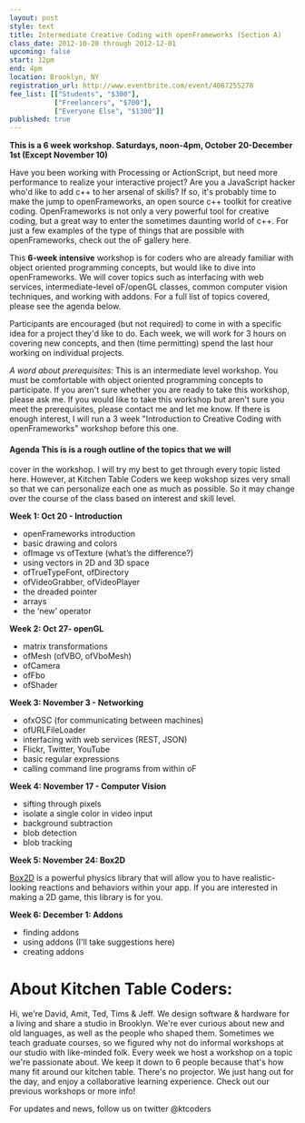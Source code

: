 ```yaml
---
layout: post
style: text
title: Intermediate Creative Coding with openFrameworks (Section A)
class_date: 2012-10-20 through 2012-12-01
upcoming: false
start: 12pm
end: 4pm
location: Brooklyn, NY
registration_url: http://www.eventbrite.com/event/4067255270
fee_list: [["Students", "$300"],
           ["Freelancers", "$700"],
           ["Everyone Else", "$1300"]]
published: true
---
```


**This is a 6 week workshop. Saturdays, noon-4pm, October 20-December
  1st (Except November 10)**

Have you been working with Processing or ActionScript, but need more
performance to realize your interactive project? Are you a JavaScript
hacker who'd like to add c++ to her arsenal of skills? If so, it's
probably time to make the jump to openFrameworks, an open source c++
toolkit for creative coding. OpenFrameworks is not only a very
powerful tool for creative coding, but a great way to enter the
sometimes daunting world of c++. For just a few examples of the type
of things that are possible with openFrameworks, check out the oF
gallery here.

This **6-week intensive** workshop is for coders who are already
familiar with object oriented programming concepts, but would like to
dive into openFrameworks. We will cover topics such as interfacing
with web services, intermediate-level oF/openGL classes, common
computer vision techniques, and working with addons. For a full list
of topics covered, please see the agenda below.

Participants are encouraged (but not required) to come in with a
specific idea for a project they'd like to do. Each week, we will work
for 3 hours on covering new concepts, and then (time permitting) spend
the last hour working on individual projects.

*A word about prerequisites:* This is an intermediate level
 workshop. You must be comfortable with object oriented programming
 concepts to participate. If you aren't sure whether you are ready to
 take this workshop, please ask me. If you would like to take this
 workshop but aren't sure you meet the prerequisites, please contact
 me and let me know. If there is enough interest, I will run a 3 week
 "Introduction to Creative Coding with openFrameworks" workshop before
 this one.


#### Agenda This is is a rough outline of the topics that we will
cover in the workshop. I will try my best to get through every topic
listed here. However, at Kitchen Table Coders we keep wokshop sizes
very small so that we can personalize each one as much as possible. So
it may change over the course of the class based on interest and skill
level.

__Week 1: Oct 20 - Introduction__

* openFrameworks introduction
* basic drawing and colors
* ofImage vs ofTexture (what&rsquo;s the difference?)
* using vectors in 2D and 3D space
* ofTrueTypeFont, ofDirectory
* ofVideoGrabber, ofVideoPlayer
* the dreaded pointer
* arrays
* the &lsquo;new&rsquo; operator

__Week 2: Oct 27- openGL__

* matrix transformations
* ofMesh (ofVBO, ofVboMesh)
* ofCamera
* ofFbo
* ofShader

__Week 3: November 3 - Networking__

* ofxOSC (for communicating between machines)
* ofURLFileLoader
* interfacing with web services (REST, JSON)
* Flickr, Twitter, YouTube
* basic regular expressions
* calling command line programs from within oF

__Week 4: November 17 - Computer Vision__
* sifting through pixels
* isolate a single color in video input
* background subtraction
* blob detection
* blob tracking

__Week 5: November 24: Box2D__

[Box2D](http://vimeo.com/26747704) is a powerful physics library that
will allow you to have realistic-looking reactions and behaviors
within your app. If you are interested in making a 2D game, this
library is for you.

__Week 6: December 1: Addons__
* finding addons
* using addons (I'll take suggestions here)
* creating addons


 
# About Kitchen Table Coders:
 
Hi, we're David, Amit, Ted, Tims & Jeff. We design software & hardware
for a living and share a studio in Brooklyn. We're ever curious about
new and old languages, as well as the people who shaped
them. Sometimes we teach graduate courses, so we figured why not do
informal workshops at our studio with like-minded folk.  Every week we
host a workshop on a topic we're passionate about. We keep it down to
6 people because that's how many fit around our kitchen table. There's
no projector. We just hang out for the day, and enjoy a collaborative
learning experience.  Check out our previous workshops or more info!
 
 
For updates and news, follow us on twitter @ktcoders
